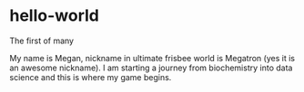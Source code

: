 # hello-world
The first of many

My name is Megan, nickname in ultimate frisbee world is Megatron (yes it is an awesome nickname). I am starting a journey from biochemistry into data science and this is where my game begins. 
